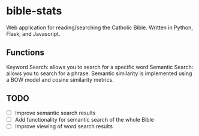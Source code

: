 # bible-stats
Web application for reading/searching the Catholic Bible. 
Written in Python, Flask, and Javascript.

## Functions
Keyword Search: allows you to search for a specific word
Semantic Search: allows you to search for a phrase. Semantic similarity is implemented using a BOW model and cosine similarity metrics.

## TODO

 - [ ] Improve semantic search results
 - [ ] Add functionality for semantic search of the whole Bible
 - [ ] Improve viewing of word search results
